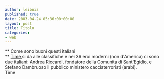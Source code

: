 ```yaml
---
author: leibniz
published: true
date: 2003-04-24 05:36:00+00:00
layout: post
title: Titolo
categories:
- web
---
```


   ** Come sono buoni questi italiani   
**  [   Time ](http://www.time.com/time/)si da alle classifiche e nei 36 eroi moderni (non d'America) ci sono due italiani: Andrea Riccardi, fondatore della Comunita di Sant'Egidio, e Stefano Dambruoso il pubblico ministero cacciaterroristi (arabi).   
Time
